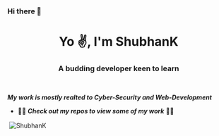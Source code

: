 ### Hi there 👋

<!--
**5h0bh4nk/5h0bh4nk** is a ✨ _special_ ✨ repository because its `README.md` (this file) appears on your GitHub profile.

Here are some ideas to get you started:

- 🔭 I’m currently working on ...
- 🌱 I’m currently learning ...
- 👯 I’m looking to collaborate on ...
- 🤔 I’m looking for help with ...
- 💬 Ask me about ...
- 📫 How to reach me: ...
- 😄 Pronouns: ...
- ⚡ Fun fact: ...
-->

<h1 align="center">Yo ✌️, I'm ShubhanK</h1>
<h3 align="center">A budding developer keen to learn</h3>

<br/>

***My work is mostly realted to Cyber-Security and Web-Development***
- 👨‍💻  ***Check out my repos to view some of my work***   👨‍💻

<p>&nbsp;<img align="center" src="https://github-readme-stats.vercel.app/api?username=5h0bh4nk&show_icons=true&count_private=true&theme=dark" alt="ShubhanK" /></p>

